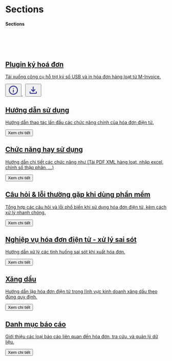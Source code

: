 # Sections

#### Sections

<div class="card-grid">

<a class="card" href="../../minvoice2/huong-dan/plugin/">
  <div class="card-icon" style="
  width: 58px;
  height: 58px;
  background-image: url('../../assets/icons/plugin_v2.ico');
  background-repeat: no-repeat;
  background-size: contain;
  background-position: center;
  border-radius: 8px;"></div>
  <div>
    <h2 class="card-title">Plugin ký hoá đơn</h2>
    <p class="card-desc">Tải xuống công cụ hỗ trợ ký số USB và in hóa đơn hàng loạt từ M-Invoice.</p>
  </div>
  <div class="card-overlay">
    <button class="icon-btn" onclick="window.open('../../minvoice2/huong-dan/plugin')"
      title="Xem chi tiết">
      <svg xmlns="http://www.w3.org/2000/svg" height="34px" viewBox="0 -960 960 960" width="34px" fill="#363793"><path d="M440-280h80v-240h-80v240Zm40-320q17 0 28.5-11.5T520-640q0-17-11.5-28.5T480-680q-17 0-28.5 11.5T440-640q0 17 11.5 28.5T480-600Zm0 520q-83 0-156-31.5T197-197q-54-54-85.5-127T80-480q0-83 31.5-156T197-763q54-54 127-85.5T480-880q83 0 156 31.5T763-763q54 54 85.5 127T880-480q0 83-31.5 156T763-197q-54 54-127 85.5T480-80Zm0-80q134 0 227-93t93-227q0-134-93-227t-227-93q-134 0-227 93t-93 227q0 134 93 227t227 93Zm0-320Z"/></svg>
    </button>
    <button class="icon-btn" style="margin-left: 8px;" onclick="window.location.href='https://plugin.minvoice.com.vn/MinvoicePlugin_NewApp/setup.exe'" title="Tải xuống">
      <svg xmlns="http://www.w3.org/2000/svg" height="34px" viewBox="0 -960 960 960" width="34px" fill="#363793"><path d="M480-320 280-520l56-58 104 104v-326h80v326l104-104 56 58-200 200ZM240-160q-33 0-56.5-23.5T160-240v-120h80v120h480v-120h80v120q0 33-23.5 56.5T720-160H240Z"/></svg>
    </button>
  </div>
</a>

<a class="card" href="../../minvoice2/huong-dan/dang-nhap">
  <div class="card-icon" style="mask-image: url('../../assets/icons/huong-dan-su-dung.svg');"></div>
  <div>
    <h2 class="card-title">Hướng dẫn sử dụng</h2>
    <p class="card-desc">Hướng dẫn thao tác lần đầu các chức năng chính của hóa đơn điện tử.</p>
  </div>
  <div class="card-overlay"><button><i class="fa fa-eye"></i> Xem chi tiết</button></div>
</a>

<a class="card" href="../../minvoice2/huong-dan/in-hang-loat">
  <div class="card-icon" style="mask-image: url('../../assets/icons/chung-nang-hay-su-dung.svg');"></div>
  <div>
    <h2 class="card-title">Chức năng hay sử dụng</h2>
    <p class="card-desc">Hướng dẫn chi tiết các chức năng như (Tải PDF XML hàng loạt, nhập excel, chỉnh số thập phân, ...)</p>
  </div>
   <div class="card-overlay"><button><i class="fa fa-eye"></i> Xem chi tiết</button></div>

</a>

<a class="card" href="../../minvoice2/cac-cau-hoi-thuong-gap/cau-hoi-thuong-gap-ve-hoa-don-dien-tu/">
  <div class="card-icon" style="mask-image: url('../../assets/icons/cac-loi-thuong-gap.svg');"></div>
  <div>
    <h2 class="card-title">Câu hỏi & lỗi thường gặp khi dùng phần mềm</h2>
    <p class="card-desc">Tổng hợp các câu hỏi và lỗi phổ biến khi sử dụng hóa đơn điện tử, kèm cách xử lý nhanh chóng.</p>
  </div>
  <div class="card-overlay"><button><i class="fa fa-eye"></i> Xem chi tiết</button></div>

</a>

<a class="card" href="../../minvoice2/xu-ly-sai-sot/thay-the-hoa-don/">
  <div class="card-icon" style="mask-image: url('../../assets/icons/nghiep-vu-sai-sot.svg');"></div>
  <div>
    <h2 class="card-title">Nghiệp vụ hóa đơn điện tử - xử lý sai sót</h2>
    <p class="card-desc">Hướng dẫn xử lý các tình huống sai sót khi xuất hóa đơn.</p>
  </div>
   <div class="card-overlay"><button><i class="fa fa-eye"></i> Xem chi tiết</button></div>

</a>

<a class="card" href="../../minvoice2/xang-dau/huong-dan-xang-dau/">
  <div class="card-icon" style="mask-image: url('../../assets/icons/xang-dau.svg');"></div>
  <div>
    <h2 class="card-title">Xăng dầu</h2>
    <p class="card-desc">Hướng dẫn lập hóa đơn điện tử trong lĩnh vực kinh doanh xăng dầu theo đúng quy định.</p>
  </div>
  <div class="card-overlay"><button><i class="fa fa-eye"></i> Xem chi tiết</button></div>

</a>

<a class="card" href="../../minvoice2/danh-muc-bao-cao/bao-cao-tong-hop/">
  <div class="card-icon" style="mask-image: url('../../assets/icons/bao-cao.svg');"></div>
  <div>
    <h2 class="card-title">Danh mục báo cáo</h2>
    <p class="card-desc">Giới thiệu các loại báo cáo liên quan đến hóa đơn, tra cứu, và quản lý dữ liệu.</p>
  </div>
  <div class="card-overlay"><button><i class="fa fa-eye"></i> Xem chi tiết</button></div>

</a>

</div>
